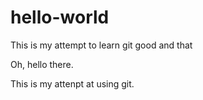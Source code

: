 # hello-world
This is my attempt to learn git good and that


Oh, hello there.

This is my attenpt at using git. 
